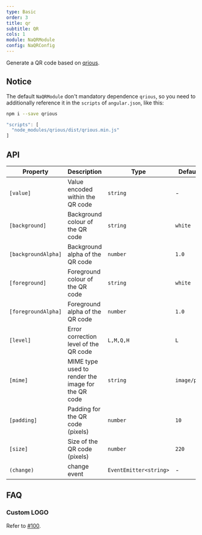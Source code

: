 ```yaml
---
type: Basic
order: 3
title: qr
subtitle: QR
cols: 1
module: NaQRModule
config: NaQRConfig
---
```


Generate a QR code based on [qrious](https://neocotic.com/qrious).

## Notice

The default `NaQRModule` don't mandatory dependence `qrious`, so you need to additionally reference it in the `scripts` of `angular.json`, like this:

```bash
npm i --save qrious
```

```ts
"scripts": [
  "node_modules/qrious/dist/qrious.min.js"
]
```

## API

Property | Description | Type | Default
----|------|-----|------
`[value]` | Value encoded within the QR code | `string` | -
`[background]` | Background colour of the QR code | `string` | `white`
`[backgroundAlpha]` | Background alpha of the QR code	 | `number` | `1.0`
`[foreground]` | Foreground colour of the QR code | `string` | `white`
`[foregroundAlpha]` | Foreground alpha of the QR code | `number` | `1.0`
`[level]` | Error correction level of the QR code | `L,M,Q,H` | `L`
`[mime]` | MIME type used to render the image for the QR code | `string` | `image/png`
`[padding]` | Padding for the QR code (pixels) | `number` | `10`
`[size]` | Size of the QR code (pixels) | `number` | `220`
`(change)` | change event | `EventEmitter<string>` | -

## FAQ

### Custom LOGO

Refer to [#100](https://github.com/neocotic/qrious/issues/100#issuecomment-308249343).
